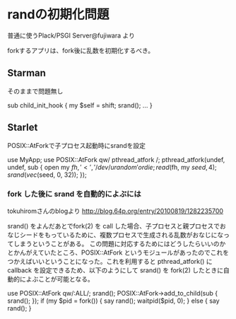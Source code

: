 
# randの初期化問題

普通に使うPlack/PSGI Server@fujiwara より


forkするアプリは、fork後に乱数を初期化するべき。

## Starman

そのままで問題無し

sub child_init_hook {
    my $self = shift;
    srand();
    ...
}

## Starlet

POSIX::AtForkで子プロセス起動時にsrandを設定

use MyApp;
use POSIX::AtFork qw/ pthread_atfork /;
pthread_atfork(undef, undef, sub { 
    open my $fh, '<', '/dev/urandom' or die;
    read($fh, my $seed, 4);
    srand(vec($seed, 0, 32));
});

### fork した後に srand を自動的によぶには

tokuhiromさんのblogより
  http://blog.64p.org/entry/20100819/1282235700

srand() をよんだあとでfork(2) を call した場合、子プロセスと親プロセスでおなじシードをもっているために、複数プロセスで生成される乱数がおなじになってしまうということがある。
この問題に対応するためにはどうしたらいいのかとかんがえていたところ、POSIX::AtFork というモジュールがあったのでこれをつかえばいいということになった。これを利用すると pthread_atfork() に callback を設定できるため、以下のようにして srand() を fork(2) したときに自動的によぶことが可能となる。

use POSIX::AtFork qw/:ALL/;
srand();
POSIX::AtFork->add_to_child(sub { srand(); });
if (my $pid = fork()) {
      say rand();
        waitpid($pid, 0);
} else {
      say rand();
}

